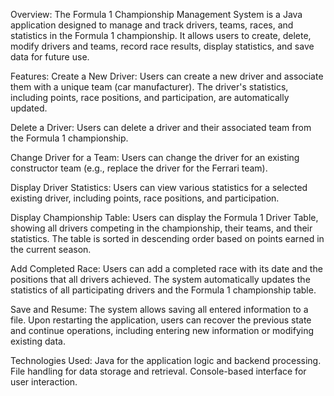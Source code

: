 Overview:
The Formula 1 Championship Management System is a Java application designed to manage and track drivers, teams, races, and statistics in the Formula 1 championship. It allows users to create, delete, modify drivers and teams, record race results, display statistics, and save data for future use.

Features:
Create a New Driver: Users can create a new driver and associate them with a unique team (car manufacturer). The driver's statistics, including points, race positions, and participation, are automatically updated.

Delete a Driver: Users can delete a driver and their associated team from the Formula 1 championship.

Change Driver for a Team: Users can change the driver for an existing constructor team (e.g., replace the driver for the Ferrari team).

Display Driver Statistics: Users can view various statistics for a selected existing driver, including points, race positions, and participation.

Display Championship Table: Users can display the Formula 1 Driver Table, showing all drivers competing in the championship, their teams, and their statistics. The table is sorted in descending order based on points earned in the current season.

Add Completed Race: Users can add a completed race with its date and the positions that all drivers achieved. The system automatically updates the statistics of all participating drivers and the Formula 1 championship table.

Save and Resume: The system allows saving all entered information to a file. Upon restarting the application, users can recover the previous state and continue operations, including entering new information or modifying existing data.


Technologies Used:
Java for the application logic and backend processing.
File handling for data storage and retrieval.
Console-based interface for user interaction.

